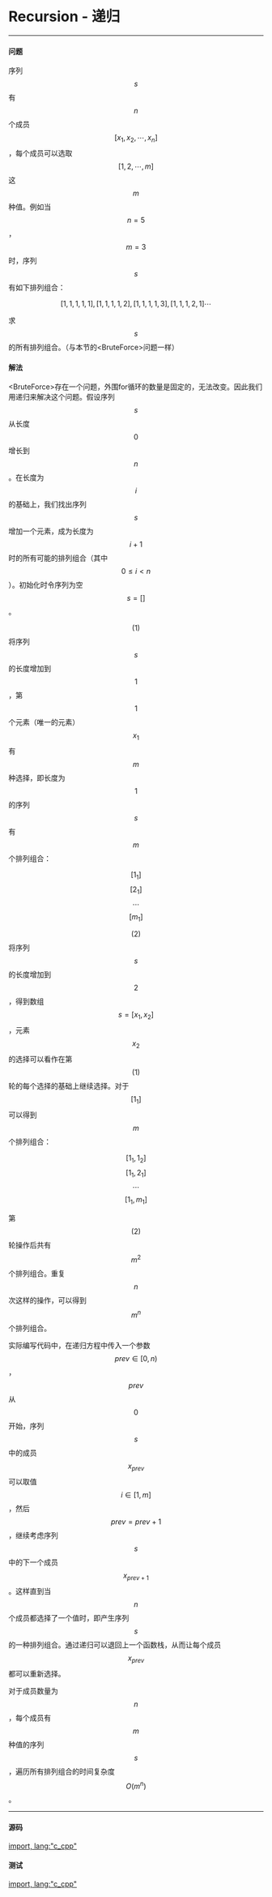# Recursion - 递归

--------

#### 问题

序列$$ s $$有$$ n $$个成员$$ [x_1,x_2, \cdots ,x_n] $$，每个成员可以选取$$ [1,2, \cdots ,m] $$这$$ m $$种值。例如当$$ n = 5 $$，$$ m = 3 $$时，序列$$ s $$有如下排列组合：

$$
[1,1,1,1,1], [1,1,1,1,2], [1,1,1,1,3], [1,1,1,2,1] \cdots
$$

求$$ s $$的所有排列组合。（与本节的&lt;BruteForce&gt;问题一样）

#### 解法

&lt;BruteForce&gt;存在一个问题，外围for循环的数量是固定的，无法改变。因此我们用递归来解决这个问题。假设序列$$ s $$从长度$$ 0 $$增长到$$ n $$。在长度为$$ i $$的基础上，我们找出序列$$ s $$增加一个元素，成为长度为$$ i+1 $$时的所有可能的排列组合（其中$$ 0 \le i \lt n $$）。初始化时令序列为空$$ s = [] $$。

$$ (1) $$ 将序列$$ s $$的长度增加到$$ 1 $$，第$$ 1 $$个元素（唯一的元素）$$ x_1 $$有$$ m $$种选择，即长度为$$ 1 $$的序列$$ s $$有$$ m $$个排列组合：

$$
[1_1]
$$
$$
[2_1]
$$
$$
\cdots
$$
$$
[m_1]
$$

$$ (2) $$ 将序列$$ s $$的长度增加到$$ 2 $$，得到数组$$ s = [x_1,x_2] $$，元素$$ x_2 $$的选择可以看作在第$$ (1) $$轮的每个选择的基础上继续选择。对于$$ [1_1] $$可以得到$$ m $$个排列组合：

$$
[1_1,1_2]
$$
$$
[1_1,2_1]
$$
$$
\cdots
$$
$$
[1_1,m_1]
$$

第$$ (2) $$轮操作后共有$$ m^2 $$个排列组合。重复$$ n $$次这样的操作，可以得到$$ m^n $$个排列组合。

实际编写代码中，在递归方程中传入一个参数$$ prev \in [0,n) $$，$$ prev $$从$$ 0 $$开始，序列$$ s $$中的成员$$ x_{prev} $$可以取值$$ i \in [1,m] $$，然后$$ prev = prev+1 $$，继续考虑序列$$ s $$中的下一个成员$$ x_{prev+1} $$。这样直到当$$ n $$个成员都选择了一个值时，即产生序列$$ s $$的一种排列组合。通过递归可以退回上一个函数栈，从而让每个成员$$ x_{prev} $$都可以重新选择。

对于成员数量为$$ n $$，每个成员有$$ m $$种值的序列$$ s $$，遍历所有排列组合的时间复杂度$$ O(m^n) $$。

--------

#### 源码

[import, lang:"c_cpp"](../../../src/Search/Recursion.h)

#### 测试

[import, lang:"c_cpp"](../../../src/Search/Recursion.cpp)
